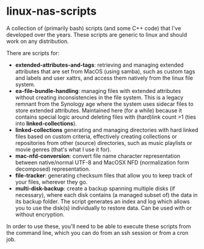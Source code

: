 # linux-nas-scripts

A collection of (primarily bash) scripts (and some C++ code) that I've developed over the years.
These scripts are generic to linux and should work on any distribution.

There are scripts for:
- **extended-attributes-and-tags**: retrieving and managing extended attributes that are set from MacOS (using samba), such as custom tags and labels and user xattrs, and access them natively from the linux file system.
- **ea-file-bundle-handling**: managing files with extended attributes without creating inconsistencies in the file system. This is a legacy remnant from the Synology age where the system uses sidecar files to store extended attributes. Maintained here (for a while) because it contains special logic around deleting files with (hard)link count >1 (ties into **linked-collections**).
- **linked-collections** generating and managing directories with hard linked files based on custom criteria, effectively creating collections or repositories from other (source) directories, such as music playlists or movie genres (that's what I use it for).
- **mac-nfd-conversion**: convert file name character representation between native/normal UTF-8 and MacOSX NFD (normalization form decomposed) representation.
- **file-tracker**: generating checksum files that allow you to keep track of your files, wherever they go.
- **multi-disk-backup**: create a backup spanning multiple disks (if necessary), where each disk contains (a managed subset of) the data in its backup folder. The script generates an index and log which allows you to use the disk(s) individually to restore data. Can be used with or without encryption.

In order to use these, you'll need to be able to execute these scripts from the command line, which you can do from an ssh session or from a cron job.
